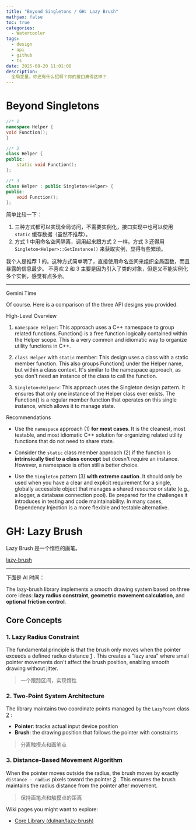 ```yaml
---
title: "Beyond Singletons / GH: Lazy Brush"
mathjax: false
toc: true
categories:
  - Watercooler
tags:
  - design
  - api
  - github
  - ts
date: 2025-08-20 11:01:08
description:
  全局变量，你还有什么招啊？你的接口真得这样？
---
```


# Beyond Singletons

```cpp
//* 1
namespace Helper {
void Function();
}

//* 2
class Helper {
public:
    static void Function();
};

//* 3
class Helper : public Singleton<Helper> {
public:
    void Function();
};
```

简单比较一下：
1. 三种方式都可以实现全局访问，不需要实例化，接口实现中也可以使用 `static` 缓存数据（虽然不推荐）。
2. 方式 1 中用命名空间隔离，调用起来跟方式 2 一样。方式 3 还得用 `Singleton<Helper>::GetInstance()` 来获取实例，显得有些繁琐。

我个人是推荐 1 的。这种方式简单明了，直接使用命名空间来组织全局函数，而且暴露的信息最少。
不喜欢 2 和 3 主要是因为引入了类的对象，但是又不能实例化多个实例，感觉有点多余。

---

Gemini Time

Of course. Here is a comparison of the three API designs you provided.

High-Level Overview

1. `namespace Helper`: This approach uses a C++ namespace to group related functions. Function() is a free function logically contained within the
  Helper scope. This is a very common and idiomatic way to organize utility functions in C++.

2. `class Helper` with `static` member: This design uses a class with a static member function. This also groups Function() under the Helper name, but
  within a class context. It's similar to the namespace approach, as you don't need an instance of the class to call the function.

3. `Singleton<Helper>`: This approach uses the Singleton design pattern. It ensures that only one instance of the Helper class ever exists. The
  Function() is a regular member function that operates on this single instance, which allows it to manage state.

Recommendations

* Use the `namespace` approach (1) **for most cases**. It is the cleanest, most testable, and most idiomatic C++ solution for organizing related utility functions that do not need to share state.

* Consider the `static` class member approach (2) if the function is **intrinsically tied to a class concept** but doesn't require an instance. However, a namespace is often still a better choice.

* Use the `Singleton` pattern (3) **with extreme caution**. It should only be used when you have a clear and explicit requirement for a single, globally accessible object that manages a shared resource or state (e.g., a logger, a database connection pool). Be prepared for the challenges it introduces in testing and code maintainability. In many cases, Dependency Injection is a more flexible and testable alternative.

# GH: Lazy Brush

Lazy Brush 是一个惰性的画笔。

[lazy-brush](https://github.com/dulnan/lazy-brush)

---
下面是 AI 时间：

The lazy-brush library implements a smooth drawing system based on three core ideas: **lazy radius constraint**, **geometric movement calculation**, and **optional friction control**.

## Core Concepts

### 1. Lazy Radius Constraint
The fundamental principle is that the brush only moves when the pointer exceeds a defined radius distance [1](#3-0) . This creates a "lazy area" where small pointer movements don't affect the brush position, enabling smooth drawing without jitter.

> 一个跟踪区间，实现惰性

### 2. Two-Point System Architecture
The library maintains two coordinate points managed by the `LazyPoint` class [2](#3-1) :
- **Pointer**: tracks actual input device position
- **Brush**: the drawing position that follows the pointer with constraints

> 分离触摸点和画笔点

### 3. Distance-Based Movement Algorithm
When the pointer moves outside the radius, the brush moves by exactly `distance - radius` pixels toward the pointer [3](#3-2) . This ensures the brush maintains the radius distance from the pointer after movement.

> 保持画笔点和触摸点的距离

Wiki pages you might want to explore:
- [Core Library (dulnan/lazy-brush)](/wiki/dulnan/lazy-brush#2)